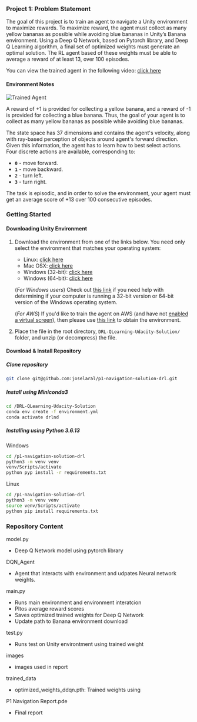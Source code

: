 [//]: # (Image References)

[image1]: https://user-images.githubusercontent.com/10624937/42135619-d90f2f28-7d12-11e8-8823-82b970a54d7e.gif "Trained Agent"

### Project 1: Problem Statement

The goal of this project is to train an agent to navigate a Unity environment to maximize rewards. To maximize reward, the agent must collect as many yellow bananas as possible while avoiding blue bananas in Unity’s Banana environment. 
Using a Deep Q Network, based on Pytorch library, and Deep Q Learning algorithm, a final set of optimized weights must generate an optimal solution. The RL agent based of these weights must be able to average a reward of at least 13, over 100 episodes. 

You can view the trained agent in the following video: [click here](https://youtu.be/MOz6D0dSNLA)


#### Environment Notes

![Trained Agent][image1]

A reward of +1 is provided for collecting a yellow banana, and a reward of -1 is provided for collecting a blue banana.  Thus, the goal of your agent is to collect as many yellow bananas as possible while avoiding blue bananas.  

The state space has 37 dimensions and contains the agent's velocity, along with ray-based perception of objects around agent's forward direction.  Given this information, the agent has to learn how to best select actions.  Four discrete actions are available, corresponding to:
- **`0`** - move forward.
- **`1`** - move backward.
- **`2`** - turn left.
- **`3`** - turn right.

The task is episodic, and in order to solve the environment, your agent must get an average score of +13 over 100 consecutive episodes.


### Getting Started

#### Downloading Unity Environment
1. Download the environment from one of the links below.  You need only select the environment that matches your operating system:
    - Linux: [click here](https://s3-us-west-1.amazonaws.com/udacity-drlnd/P1/Banana/Banana_Linux.zip)
    - Mac OSX: [click here](https://s3-us-west-1.amazonaws.com/udacity-drlnd/P1/Banana/Banana.app.zip)
    - Windows (32-bit): [click here](https://s3-us-west-1.amazonaws.com/udacity-drlnd/P1/Banana/Banana_Windows_x86.zip)
    - Windows (64-bit): [click here](https://s3-us-west-1.amazonaws.com/udacity-drlnd/P1/Banana/Banana_Windows_x86_64.zip)
    
    (_For Windows users_) Check out [this link](https://support.microsoft.com/en-us/help/827218/how-to-determine-whether-a-computer-is-running-a-32-bit-version-or-64) if you need help with determining if your computer is running a 32-bit version or 64-bit version of the Windows operating system.

    (_For AWS_) If you'd like to train the agent on AWS (and have not [enabled a virtual screen](https://github.com/Unity-Technologies/ml-agents/blob/master/docs/Training-on-Amazon-Web-Service.md)), then please use [this link](https://s3-us-west-1.amazonaws.com/udacity-drlnd/P1/Banana/Banana_Linux_NoVis.zip) to obtain the environment.


2. Place the file in the root directory, `DRL-QLearning-Udacity-Solution/` folder, and unzip (or decompress) the file. 

#### Download & Install Repository


##### Clone repository
```bash
git clone git@github.com:joselaral/p1-navigation-solution-drl.git
```

##### Install using Miniconda3
``` bash
cd /DRL-QLearning-Udacity-Solution
conda env create -f environment.yml
conda activate drlnd
```

##### Installing using Python 3.6.13
Windows
``` bash
cd /p1-navigation-solution-drl
python3 -m venv venv 
venv/Scripts/activate
python pyp install -r requirements.txt
```

Linux
``` bash
cd /p1-navigation-solution-drl
python3 -m venv venv 
source venv/Scripts/activate
python pip install requirements.txt
```

### Repository Content

model.py
- Deep Q Network model using pytorch library

DQN_Agent
- Agent that interacts with environment and udpates Neural network weights.

main.py
- Runs main environment and environment interatcion
- Pltos average reward scores
- Saves optimized trained weights for Deep Q Network 
- Update path to Banana environment download

test.py
- Runs test on Unity environtment using trained weight

images
- images used in report

trained_data
- optimized_weights_ddqn.pth: Trained weights using

P1 Navigation Report.pde
- Final report
### 

